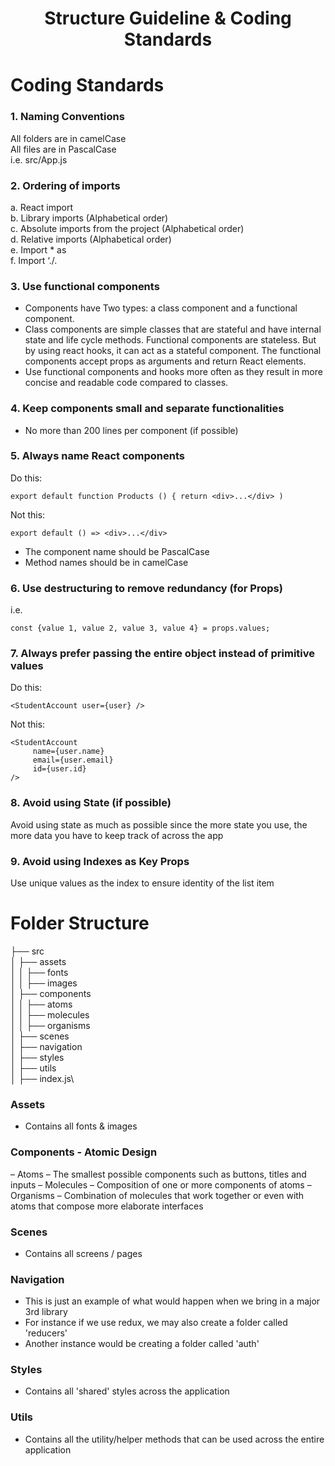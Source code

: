 <div align="center">
<!-- Title: -->
  <h1>Structure Guideline & Coding Standards</h1>
</div>

# Coding Standards

### 1. Naming Conventions
All folders are in camelCase\
All files are in PascalCase\
i.e. src/App.js

### 2. Ordering of imports
a. React import\
b. Library imports (Alphabetical order)\
c. Absolute imports from the project (Alphabetical order)\
d. Relative imports (Alphabetical order)\
e. Import * as\
f. Import ‘./<some file>.<some extension>

### 3. Use functional components
- Components have Two types: a class component and a functional component.
- Class components are simple classes that are stateful and have internal state and life cycle methods. Functional components are stateless. But by using react hooks, it can act as a stateful component. The functional components accept props as arguments and return React elements.
- Use functional components and hooks more often as they result in more concise and readable code compared to classes.

### 4. Keep components small and separate functionalities
- No more than 200 lines per component (if possible)

### 5. Always name React components
Do this: 
```
export default function Products () { return <div>...</div> )
```
Not this: 
```
export default () => <div>...</div>
```
- The component name should be PascalCase
- Method names should be in camelCase

### 6. Use destructuring to remove redundancy (for Props)
i.e. 
```
const {value 1, value 2, value 3, value 4} = props.values;
```

### 7. Always prefer passing the entire object instead of primitive values
Do this: 
```
<StudentAccount user={user} />
```
Not this:
``` 
<StudentAccount
     name={user.name}
     email={user.email}
     id={user.id}
/>
```

### 8. Avoid using State (if possible)
Avoid using state as much as possible since the more state you use, the more data you have to keep track of across the app

### 9. Avoid using Indexes as Key Props
Use unique values as the index to ensure identity of the list item

# Folder Structure
├── src\
│   ├── assets\
│   │  ├── fonts\
│   │  ├── images\
│   ├── components\
│   │  ├── atoms\
│   │  ├── molecules\
│   │  ├── organisms\
│   ├── scenes\
│   ├── navigation\
│   ├── styles\
│   ├── utils\
│   ├── index.js\
### Assets
- Contains all fonts & images
### Components - Atomic Design
– Atoms – The smallest possible components such as buttons, titles and inputs
– Molecules – Composition of one or more components of atoms
– Organisms – Combination of molecules that work together or even with atoms that compose more elaborate interfaces
### Scenes
- Contains all screens / pages
### Navigation
- This is just an example of what would happen when we bring in a major 3rd library
- For instance if we use redux, we may also create a folder called 'reducers'
- Another instance would be creating a folder called 'auth'
### Styles
- Contains all 'shared' styles across the application
### Utils
- Contains all the utility/helper methods that can be used across the entire application
